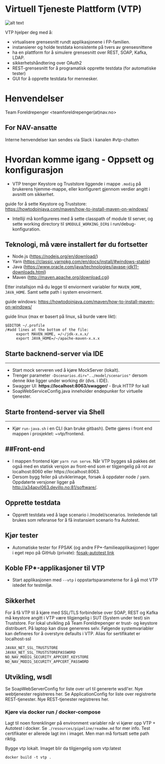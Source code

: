 Virtuell Tjeneste Plattform (VTP)
=================================
![alt text](vtp.png "Logo Title Text 1")


VTP hjelper deg med å: 
- virtualisere grensesnitt rundt applikasjonene i FP-familien. 
- instansierer og holde testdata konsistente på tvers av grensesnittene
- ha en plattform for å simulere grensesnitt over REST, SOAP, Kafka, LDAP.
- sikkerhetshåndtering over OAuth2
- REST-grensesnitt for å programatisk opprette testdata (for automatiske tester) 
- GUI for å opprette testdata for mennesker.

# Henvendelser

Team Foreldrepenger <teamforeldrepenger(at)nav.no>

## For NAV-ansatte

Interne henvendelser kan sendes via Slack i kanalen #vtp-chatten


# Hvordan komme igang - Oppsett og konfigurasjon

* VTP trenger Keystore og Truststore liggende i mappe `.modig` på brukerens hjemme-mappe, eller konfigurert gjennom verdier angitt i avsnitt om sikkerhet.

guide for å sette Keystore og Truststore: https://howtodoinjava.com/maven/how-to-install-maven-on-windows/

* Intelliji må konfigureres med å sette classpath of module til server, og sette working directory til `$MODULE_WORKING_DIR$` i run/debug-konfiguration.

## Teknologi, må være installert før du fortsetter
* Node.js (https://nodejs.org/en/download/)
* Yarn (https://classic.yarnpkg.com/en/docs/install/#windows-stable)
* Java (https://www.oracle.com/java/technologies/javase-jdk11-downloads.html)
* Maven (http://maven.apache.org/download.cgi)

Etter installsjon må du legge til enviorment variabler for `MAVEN_HOME`, `JAVA_HOME`. Samt sette path i system envoirment.

guide windows: https://howtodoinjava.com/maven/how-to-install-maven-on-windows/

guide linux (max er basert på linux, så burde være likt):
```
$EDITOR ~/.profile
/#add lines at the bottom of the file:  
     export MAVEN_HOME, =/~/jdk-x.x.x/
     export JAVA_HOME=/~/apache-maven-x.x.x
```

## Starte backnend-server via IDE
----
* Start mock serveren ved å kjøre MockServer (lokalt).
* Trenger parameter `-Dscenarios.dir="../model/scenarios"` dersom denne ikke ligger under working dir (dvs. i IDE).
* Swagger UI: **https://localhost:8063/swagger/** - Bruk HTTP for kall
* SoapWebServiceConfig.java inneholder endepunker for virtuelle tjenester.

## Starte frontend-server via Shell
---
* Kjør `run-java.sh` i en CLI (kan bruke gitbash). Dette gjøres i front end mappen i prosjektet: ~vtp/frontend.

##Front-end
---
* I mappen frontend kjør `yarn run serve`. Når VTP bygges så pakkes det også med en statisk versjon av front-end som er tilgjengelig på rot av localhost:8060 eller https://localhost:8063.
* Dersom bygg feiler på utviklerimage, forsøk å oppdater node / yarn. Oppdaterte versjoner ligger på http://a34apvl063.devillo.no:81/software/.  


Opprette testdata 
----
* Opprett testdata ved å lage scenario i /model/scenarios. Innledende tall brukes som referanse for å få instansiert scenario fra Autotest. 

Kjør tester
----
* Automatiske tester for FPSAK (og andre FP*-familieapplikasjoner) ligger i eget repo på GitHub (private): [fpsak-autotest link](https://github.com/navikt/fpsak-autotest)

Koble FP*-applikasjoner til VTP
------

* Start applikasjonen med `--vtp` i oppstartsparameterne for å gå mot VTP istedet for testmiljø. 

Sikkerhet
----
For å få VTP til å kjøre med SSL/TLS forbindelse over SOAP, REST og Kafka må keystore angitt i VTP være tilgjengelig i SUT (System under test) sin Truststore. 
For lokal utvikling på Team Foreldrepenger er trust- og keystore distribuert. På laptop kan disse genereres selv. Følgende systemvariabler kan defineres for å overstyre defaults i VTP. 
Alias for sertifikatet er localhost-ssl

```bash
JAVAX_NET_SSL_TRUSTSTORE
JAVAX_NET_SSL_TRUSTSTOREPASSWORD
NO_NAV_MODIG_SECURITY_APPCERT_KEYSTORE
NO_NAV_MODIG_SECURITY_APPCERT_PASSWORD
```


Utvikling, wsdl
----
Se SoapWebServerConfig for liste over url til genererte wsdl'er. Nye webtjenester registreres her. 
Se ApplicationConfig for liste over registrerte REST-tjenester. Nye REST-tjenester registreres her. 


### Kjøre via docker run / docker-compose
Lagt til noen forenklinger på environment variabler når vi kjører opp VTP + Autotest i docker. Se
`./resources/pipeline/readme.md` for mer info. Test certifikater er allerede lagt inn i imaget. Men man må
fortsatt sette path riktig.


Bygge vtp lokalt. Imaget blir da tilgjengelig som vtp:latest
```
docker build -t vtp . 
```
